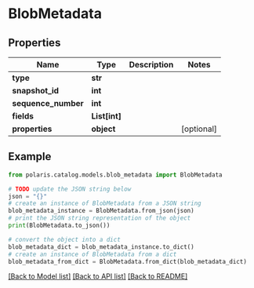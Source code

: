 <!--

 Licensed to the Apache Software Foundation (ASF) under one
 or more contributor license agreements.  See the NOTICE file
 distributed with this work for additional information
 regarding copyright ownership.  The ASF licenses this file
 to you under the Apache License, Version 2.0 (the
 "License"); you may not use this file except in compliance
 with the License.  You may obtain a copy of the License at

   http://www.apache.org/licenses/LICENSE-2.0

 Unless required by applicable law or agreed to in writing,
 software distributed under the License is distributed on an
 "AS IS" BASIS, WITHOUT WARRANTIES OR CONDITIONS OF ANY
 KIND, either express or implied.  See the License for the
 specific language governing permissions and limitations
 under the License.

-->
# BlobMetadata

## Properties

Name | Type | Description | Notes
------------ | ------------- | ------------- | -------------
**type** | **str** |  | 
**snapshot_id** | **int** |  | 
**sequence_number** | **int** |  | 
**fields** | **List[int]** |  | 
**properties** | **object** |  | [optional] 

## Example

```python
from polaris.catalog.models.blob_metadata import BlobMetadata

# TODO update the JSON string below
json = "{}"
# create an instance of BlobMetadata from a JSON string
blob_metadata_instance = BlobMetadata.from_json(json)
# print the JSON string representation of the object
print(BlobMetadata.to_json())

# convert the object into a dict
blob_metadata_dict = blob_metadata_instance.to_dict()
# create an instance of BlobMetadata from a dict
blob_metadata_from_dict = BlobMetadata.from_dict(blob_metadata_dict)
```
[[Back to Model list]](../README.md#documentation-for-models) [[Back to API list]](../README.md#documentation-for-api-endpoints) [[Back to README]](../README.md)


